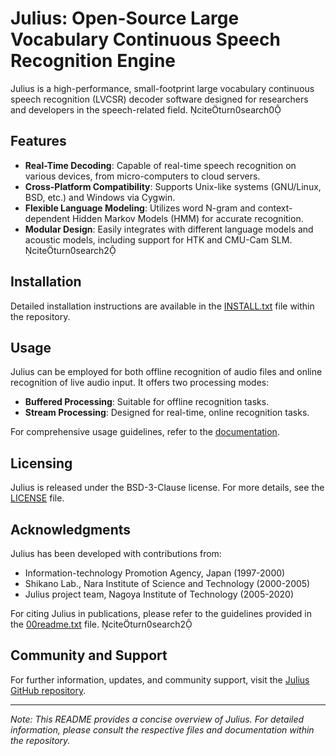 # Julius: Open-Source Large Vocabulary Continuous Speech Recognition Engine

Julius is a high-performance, small-footprint large vocabulary continuous speech recognition (LVCSR) decoder software designed for researchers and developers in the speech-related field. citeturn0search0

## Features

- **Real-Time Decoding**: Capable of real-time speech recognition on various devices, from micro-computers to cloud servers.
- **Cross-Platform Compatibility**: Supports Unix-like systems (GNU/Linux, BSD, etc.) and Windows via Cygwin.
- **Flexible Language Modeling**: Utilizes word N-gram and context-dependent Hidden Markov Models (HMM) for accurate recognition.
- **Modular Design**: Easily integrates with different language models and acoustic models, including support for HTK and CMU-Cam SLM. citeturn0search2

## Installation

Detailed installation instructions are available in the [INSTALL.txt](INSTALL.txt) file within the repository.

## Usage

Julius can be employed for both offline recognition of audio files and online recognition of live audio input. It offers two processing modes:

- **Buffered Processing**: Suitable for offline recognition tasks.
- **Stream Processing**: Designed for real-time, online recognition tasks.

For comprehensive usage guidelines, refer to the [documentation](doc/Audio.md).

## Licensing

Julius is released under the BSD-3-Clause license. For more details, see the [LICENSE](LICENSE) file.

## Acknowledgments

Julius has been developed with contributions from:

- Information-technology Promotion Agency, Japan (1997-2000)
- Shikano Lab., Nara Institute of Science and Technology (2000-2005)
- Julius project team, Nagoya Institute of Technology (2005-2020)

For citing Julius in publications, please refer to the guidelines provided in the [00readme.txt](00readme.txt) file. citeturn0search2

## Community and Support

For further information, updates, and community support, visit the [Julius GitHub repository](https://github.com/julius-speech/julius).

---

*Note: This README provides a concise overview of Julius. For detailed information, please consult the respective files and documentation within the repository.* 